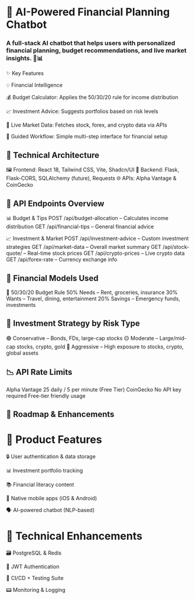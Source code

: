 # 🤖 AI-Powered Financial Planning Chatbot


### A full-stack AI chatbot that helps users with personalized financial planning, budget recommendations, and live market insights. 💸📊

✨ Key Features

💡 Financial Intelligence

💰 Budget Calculator: Applies the 50/30/20 rule for income distribution

📈 Investment Advice: Suggests portfolios based on risk levels

🧠 Live Market Data: Fetches stock, forex, and crypto data via APIs

🧭 Guided Workflow: Simple multi-step interface for financial setup


## 🧱 Technical Architecture
🖼️ Frontend: React 18, Tailwind CSS, Vite, Shadcn/UI
🔧 Backend: Flask, Flask-CORS, SQLAlchemy (future), Requests
🌐 APIs: Alpha Vantage & CoinGecko


## 🔗 API Endpoints Overview
📊 Budget & Tips
POST /api/budget-allocation – Calculates income distribution
GET /api/financial-tips – General financial advice


📈 Investment & Market
POST /api/investment-advice – Custom investment strategies
GET /api/market-data – Overall market summary
GET /api/stock-quote/<symbol> – Real-time stock prices
GET /api/crypto-prices – Live crypto data
GET /api/forex-rate – Currency exchange info


## 💸 Financial Models Used
📏 50/30/20 Budget Rule
50% Needs – Rent, groceries, insurance
30% Wants – Travel, dining, entertainment
20% Savings – Emergency funds, investments


## 🎯 Investment Strategy by Risk Type
🟢 Conservative – Bonds, FDs, large-cap stocks
🟡 Moderate – Large/mid-cap stocks, crypto, gold
🔴 Aggressive – High exposure to stocks, crypto, global assets

## 📉 API Rate Limits
Alpha Vantage
  25 daily / 5 per minute (Free Tier)
CoinGecko
  No API key required
  Free-tier friendly usage

## 🚀 Roadmap & Enhancements
# 🧭 Product Features

  🔒 User authentication & data storage
  
  📊 Investment portfolio tracking
  
  📚 Financial literacy content
  
  📱 Native mobile apps (iOS & Android)
  
  🗣️ AI-powered chatbot (NLP-based)
  

# 🧪 Technical Enhancements

  🗃️ PostgreSQL & Redis
  
  🔐 JWT Authentication
  
  🚥 CI/CD + Testing Suite
  
  📟 Monitoring & Logging
  

